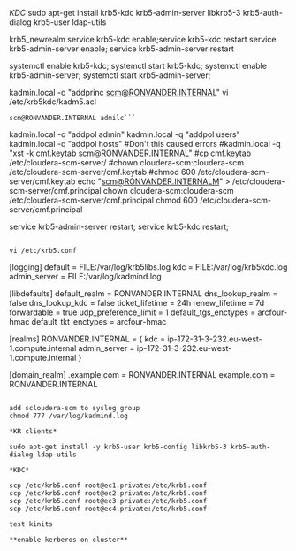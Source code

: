 *KDC*
sudo apt-get install krb5-kdc krb5-admin-server libkrb5-3 krb5-auth-dialog krb5-user ldap-utils

krb5_newrealm
service krb5-kdc enable;service krb5-kdc restart
service krb5-admin-server enable; service krb5-admin-server restart

systemctl enable krb5-kdc; systemctl start krb5-kdc;
systemctl enable krb5-admin-server; systemctl start krb5-admin-server;
 
 kadmin.local -q "addprinc scm@RONVANDER.INTERNAL"
 vi /etc/krb5kdc/kadm5.acl
```*/admin@RONVANDER.INTERNAL *
scm@RONVANDER.INTERNAL admilc```

```
kadmin.local -q  "addpol admin"
kadmin.local -q  "addpol users"
kadmin.local -q  "addpol hosts"
#Don't this caused errors
#kadmin.local -q "xst -k cmf.keytab scm@RONVANDER.INTERNAL"
#cp cmf.keytab /etc/cloudera-scm-server/
#chown cloudera-scm:cloudera-scm /etc/cloudera-scm-server/cmf.keytab 
#chmod 600 /etc/cloudera-scm-server/cmf.keytab
echo "scm@RONVANDER.INTERNALM" > /etc/cloudera-scm-server/cmf.principal
chown cloudera-scm:cloudera-scm /etc/cloudera-scm-server/cmf.principal 
chmod 600 /etc/cloudera-scm-server/cmf.principal

service krb5-admin-server restart; service krb5-kdc restart;
```

vi /etc/krb5.conf
```
[logging]
 default = FILE:/var/log/krb5libs.log
 kdc = FILE:/var/log/krb5kdc.log
 admin_server = FILE:/var/log/kadmind.log

[libdefaults]
 default_realm = RONVANDER.INTERNAL
 dns_lookup_realm = false
 dns_lookup_kdc = false
 ticket_lifetime = 24h
 renew_lifetime = 7d
 forwardable = true
 udp_preference_limit = 1
 default_tgs_enctypes = arcfour-hmac
 default_tkt_enctypes = arcfour-hmac 

[realms] 
  RONVANDER.INTERNAL = {
  kdc = ip-172-31-3-232.eu-west-1.compute.internal
  admin_server = ip-172-31-3-232.eu-west-1.compute.internal
 }

[domain_realm]
   .example.com = RONVANDER.INTERNAL
   example.com = RONVANDER.INTERNAL
```

add scloudera-scm to syslog group
chmod 777 /var/log/kadmind.log

*KR clients*

sudo apt-get install -y krb5-user krb5-config libkrb5-3 krb5-auth-dialog ldap-utils

*KDC*

scp /etc/krb5.conf root@ec1.private:/etc/krb5.conf
scp /etc/krb5.conf root@ec2.private:/etc/krb5.conf
scp /etc/krb5.conf root@ec3.private:/etc/krb5.conf
scp /etc/krb5.conf root@ec4.private:/etc/krb5.conf

test kinits

**enable kerberos on cluster**

